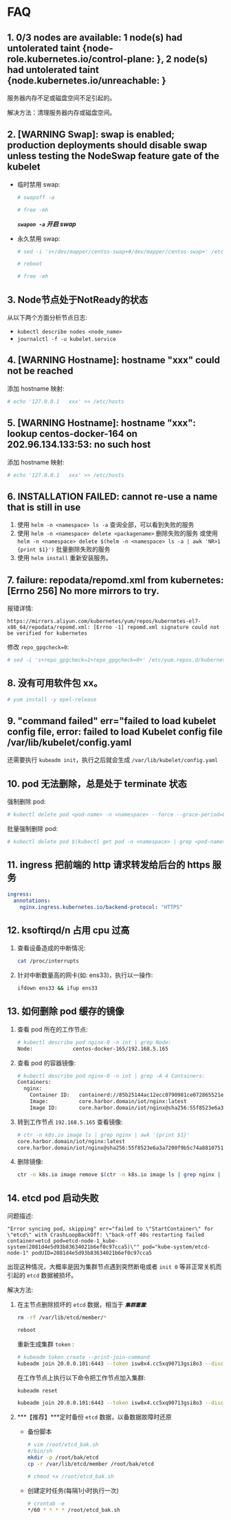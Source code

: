 # FAQ

## 1. 0/3 nodes are available: 1 node(s) had untolerated taint {node-role.kubernetes.io/control-plane: }, 2 node(s) had untolerated taint {node.kubernetes.io/unreachable: }

服务器内存不足或磁盘空间不足引起的。

解决方法：清理服务器内存或磁盘空间。

## 2. [WARNING Swap]: swap is enabled; production deployments should disable swap unless testing the NodeSwap feature gate of the kubelet

- 临时禁用 swap:

    ```bash
    # swapoff -a

    # free -mh
    ```

    ***```swapon -a``` 开启 swap***

- 永久禁用 swap:

    ```bash
    # sed -i 's+/dev/mapper/centos-swap+#/dev/mapper/centos-swap+' /etc/fstab

    # reboot

    # free -mh
    ```

## 3. Node节点处于NotReady的状态

从以下两个方面分析节点日志:

- ```kubectl describe nodes <node_name>```
- ```journalctl -f -u kubelet.service```

## 4. [WARNING Hostname]: hostname "xxx" could not be reached

添加 hostname 映射:

```bash
# echo '127.0.0.1   xxx' >> /etc/hosts
```

## 5. [WARNING Hostname]: hostname "xxx": lookup centos-docker-164 on 202.96.134.133:53: no such host

添加 hostname 映射:

```bash
# echo '127.0.0.1   xxx' >> /etc/hosts
```

## 6. INSTALLATION FAILED: cannot re-use a name that is still in use

1. 使用 ```helm -n <namespace> ls -a``` 查询全部，可以看到失败的服务
2. 使用 ```helm -n <namespace> delete <packagename>``` 删除失败的服务
   或使用 ```helm -n <namespace> delete $(helm -n <namespace> ls -a | awk 'NR>1 {print $1}')``` 批量删除失败的服务
3. 使用 ```helm install``` 重新安装服务。

## 7. failure: repodata/repomd.xml from kubernetes: [Errno 256] No more mirrors to try.

报错详情:

```
https://mirrors.aliyun.com/kubernetes/yum/repos/kubernetes-el7-x86_64/repodata/repomd.xml: [Errno -1] repomd.xml signature could not be verified for kubernetes
```

修改 ```repo_gpgcheck=0```:

```bash
# sed -i 's+repo_gpgcheck=1+repo_gpgcheck=0+' /etc/yum.repos.d/kubernetes.repo
```

## 8. 没有可用软件包 xx。

```bash
# yum install -y epel-release
```

## 9. "command failed" err="failed to load kubelet config file, error: failed to load Kubelet config file /var/lib/kubelet/config.yaml

还需要执行 ```kubeadm init```，执行之后就会生成 ```/var/lib/kubelet/config.yaml```

## 10. pod 无法删除，总是处于 terminate 状态

强制删除 pod:

```bash
# kubectl delete pod <pod-name> -n <namespace> --force --grace-period=0
```

批量强制删除 pod:

```bash
# kubectl delete pod $(kubectl get pod -n <namespace> | grep <pod-name> | awk 'NR>1{print $1}') -n <namespace> --force --grace-period=0
```

## 11. ingress 把前端的 http 请求转发给后台的 https 服务

```yml
ingress:
  annotations:
    nginx.ingress.kubernetes.io/backend-protocol: "HTTPS"
```

## 12. ksoftirqd/n 占用 cpu 过高

1. 查看设备造成的中断情况:
   ```bash
   cat /proc/interrupts
   ```
2. 针对中断数量高的网卡(如: ens33)，执行以一操作:
   ```bash
   ifdown ens33 && ifup ens33
   ```

## 13. 如何删除 pod 缓存的镜像

1. 查看 pod 所在的工作节点:
   ```bash
   # kubectl describe pod nginx-0 -n iot | grep Node:
   Node:             centos-docker-165/192.168.5.165
   ```
2. 查看 pod 的容器镜像:
   ```bash
   # kubectl describe pod nginx-0 -n iot | grep -A 4 Containers:
   Containers:
     nginx:
       Container ID:   containerd://85b25144ac12ecc0790981ce072865521e6801b4b4debf2311e4c6a878b4b9c7
       Image:          core.harbor.domain/iot/nginx:latest
       Image ID:       core.harbor.domain/iot/nginx@sha256:55f8523e6a3a7200f9b5c74a881075161aaf68442fc5f802fe3d55f059ced390
   ```
3. 转到工作节点 ```192.168.5.165``` 查看镜像:
   ```bash
   # ctr -n k8s.io image ls | grep nginx | awk '{print $1}'
   core.harbor.domain/iot/nginx:latest
   core.harbor.domain/iot/nginx@sha256:55f8523e6a3a7200f9b5c74a881075161aaf68442fc5f802fe3d55f059ced390
   ```
4. 删除镜像:
   ```bash
   ctr -n k8s.io image remove $(ctr -n k8s.io image ls | grep nginx | awk '{print $1}')
   ```

## 14. etcd pod 启动失败

问题描述:

```
"Error syncing pod, skipping" err="failed to \"StartContainer\" for \"etcd\" with CrashLoopBackOff: \"back-off 40s restarting failed container=etcd pod=etcd-node-1_kube-system(2081d4e5d93b83634021b6ef0c97cca5)\"" pod="kube-system/etcd-node-1" podUID=2081d4e5d93b83634021b6ef0c97cca5
```

出现这种情况，大概率是因为集群节点遇到突然断电或者 ```init 0``` 等非正常关机而引起的 ```etcd``` 数据被损坏。

解决方法:

1. 在主节点删除损坏的 ```etcd``` 数据，相当于 ***```集群重置```***:
   ```bash
   rm -rf /var/lib/etcd/member/*
   
   reboot
   ```
   
   重新生成集群 ```token``` :
   ```bash
   # kubeadm token create --print-join-command
   kubeadm join 20.0.0.101:6443 --token isw8x4.cc5xq90713gsi8o3 --discovery-token-ca-cert-hash sha256:e4085e3cdfbb73ed6c31580eff2bdda3f00cdf4153a3c4fda831da2298443881 
   ```
   
   在工作节点上执行以下命令把工作节点加入集群:
   ```bash
   kubeadm reset
   
   kubeadm join 20.0.0.101:6443 --token isw8x4.cc5xq90713gsi8o3 --discovery-token-ca-cert-hash sha256:e4085e3cdfbb73ed6c31580eff2bdda3f00cdf4153a3c4fda831da2298443881 
   ```
   
2. ***【推荐】***定时备份 ```etcd``` 数据，以备数据故障时还原
   - 备份脚本
      ```bash
      # vim /root/etcd_bak.sh
      #/bin/sh
      mkdir -p /root/bak/etcd
      cp -r /var/lib/etcd/member /root/bak/etcd
      
      # chmod +x /root/etcd_bak.sh
      ```
   - 创建定时任务(每隔1小时执行一次)
      ```bash
      # crontab -e
      */60 * * * * /root/etcd_bak.sh
      ```
